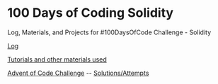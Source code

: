 # 100 Days of Coding Solidity

Log, Materials, and Projects for #100DaysOfCode Challenge - Solidity

[Log](https://github.com/ErichDylus/100-Days-Of-Coding-Solidity/blob/master/log.md)

[Tutorials and other materials used](https://github.com/ErichDylus/Smart-Contract-Resources/blob/master/Build.md)

[Advent of Code Challenge](https://adventofcode.com/) -- [Solutions/Attempts](https://github.com/ErichDylus/100-Days-Of-Coding-Solidity/tree/master/AdventOfCode)
